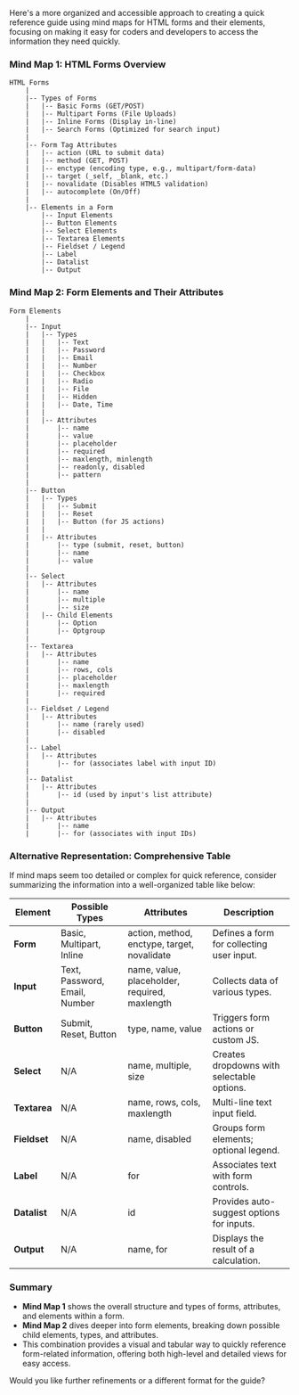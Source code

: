 Here's a more organized and accessible approach to creating a quick reference guide using mind maps for HTML forms and their elements, focusing on making it easy for coders and developers to access the information they need quickly.

### **Mind Map 1: HTML Forms Overview**

```plaintext
HTML Forms
    |
    |-- Types of Forms
    |   |-- Basic Forms (GET/POST)
    |   |-- Multipart Forms (File Uploads)
    |   |-- Inline Forms (Display in-line)
    |   |-- Search Forms (Optimized for search input)
    |
    |-- Form Tag Attributes
    |   |-- action (URL to submit data)
    |   |-- method (GET, POST)
    |   |-- enctype (encoding type, e.g., multipart/form-data)
    |   |-- target (_self, _blank, etc.)
    |   |-- novalidate (Disables HTML5 validation)
    |   |-- autocomplete (On/Off)
    |
    |-- Elements in a Form
        |-- Input Elements
        |-- Button Elements
        |-- Select Elements
        |-- Textarea Elements
        |-- Fieldset / Legend
        |-- Label
        |-- Datalist
        |-- Output
```

### **Mind Map 2: Form Elements and Their Attributes**

```plaintext
Form Elements
    |
    |-- Input
    |   |-- Types
    |   |   |-- Text
    |   |   |-- Password
    |   |   |-- Email
    |   |   |-- Number
    |   |   |-- Checkbox
    |   |   |-- Radio
    |   |   |-- File
    |   |   |-- Hidden
    |   |   |-- Date, Time
    |   |
    |   |-- Attributes
    |       |-- name
    |       |-- value
    |       |-- placeholder
    |       |-- required
    |       |-- maxlength, minlength
    |       |-- readonly, disabled
    |       |-- pattern
    |
    |-- Button
    |   |-- Types
    |   |   |-- Submit
    |   |   |-- Reset
    |   |   |-- Button (for JS actions)
    |   |
    |   |-- Attributes
    |       |-- type (submit, reset, button)
    |       |-- name
    |       |-- value
    |
    |-- Select
    |   |-- Attributes
    |       |-- name
    |       |-- multiple
    |       |-- size
    |   |-- Child Elements
    |       |-- Option
    |       |-- Optgroup
    |
    |-- Textarea
    |   |-- Attributes
    |       |-- name
    |       |-- rows, cols
    |       |-- placeholder
    |       |-- maxlength
    |       |-- required
    |
    |-- Fieldset / Legend
    |   |-- Attributes
    |       |-- name (rarely used)
    |       |-- disabled
    |
    |-- Label
    |   |-- Attributes
    |       |-- for (associates label with input ID)
    |
    |-- Datalist
    |   |-- Attributes
    |       |-- id (used by input's list attribute)
    |
    |-- Output
    |   |-- Attributes
    |       |-- name
    |       |-- for (associates with input IDs)
```

### **Alternative Representation: Comprehensive Table**

If mind maps seem too detailed or complex for quick reference, consider summarizing the information into a well-organized table like below:

| **Element**      | **Possible Types**            | **Attributes**                                  | **Description**                             |
|------------------|-------------------------------|-------------------------------------------------|---------------------------------------------|
| **Form**         | Basic, Multipart, Inline      | action, method, enctype, target, novalidate     | Defines a form for collecting user input.   |
| **Input**        | Text, Password, Email, Number | name, value, placeholder, required, maxlength   | Collects data of various types.             |
| **Button**       | Submit, Reset, Button         | type, name, value                               | Triggers form actions or custom JS.         |
| **Select**       | N/A                           | name, multiple, size                           | Creates dropdowns with selectable options.  |
| **Textarea**     | N/A                           | name, rows, cols, maxlength                     | Multi-line text input field.                |
| **Fieldset**     | N/A                           | name, disabled                                  | Groups form elements; optional legend.      |
| **Label**        | N/A                           | for                                              | Associates text with form controls.         |
| **Datalist**     | N/A                           | id                                              | Provides auto-suggest options for inputs.   |
| **Output**       | N/A                           | name, for                                        | Displays the result of a calculation.       |

### **Summary**
- **Mind Map 1** shows the overall structure and types of forms, attributes, and elements within a form.
- **Mind Map 2** dives deeper into form elements, breaking down possible child elements, types, and attributes.
- This combination provides a visual and tabular way to quickly reference form-related information, offering both high-level and detailed views for easy access.

Would you like further refinements or a different format for the guide?
